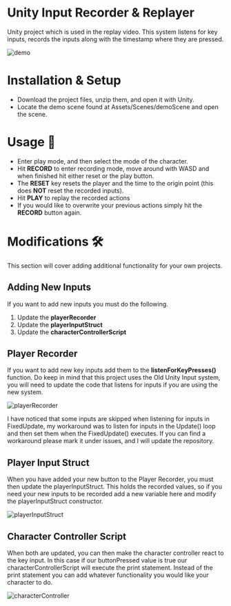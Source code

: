 # Unity Input Recorder & Replayer
Unity project which is used in the replay video. This system listens for key inputs, records the inputs along with the timestamp where they are pressed. 

![demo](https://user-images.githubusercontent.com/33101170/142538241-a26be52d-3661-40a8-b33a-f4d06bb5b0ba.gif)

# Installation & Setup
- Download the project files, unzip them, and open it with Unity.
- Locate the demo scene found at Assets/Scenes/demoScene and open the scene.

# Usage 🎥
- Enter play mode, and then select the mode of the character.
- Hit **RECORD** to enter recording mode, move around with WASD and when finished hit either reset or the play button.
- The **RESET** key resets the player and the time to the origin point (this does **NOT** reset the recorded inputs).
- Hit **PLAY** to replay the recorded actions
- If you would like to overwrite your previous actions simply hit the **RECORD** button again.

# Modifications 🛠️

This section will cover adding additional functionality for your own projects.

## Adding New Inputs

If you want to add new inputs you must do the following. 
1. Update the **playerRecorder**
2. Update the **playerInputStruct**
3. Update the **characterControllerScript**

## Player Recorder
If you want to add new key inputs add them to the **listenForKeyPresses()** function. Do keep in mind that this project uses the Old Unity Input system, you will need to update the code that listens for inputs if you are using the new system.

![playerRecorder](https://user-images.githubusercontent.com/33101170/142534862-93e1d889-7dc6-4cbd-acd1-dd0b23e83ee6.PNG)

I have noticed that some inputs are skipped when listening for inputs in FixedUpdate, my workaround was to listen for inputs in the Update() loop and then set them when the FixedUpdate() executes. If you can find a workaround please mark it under issues, and I will update the repository. 

## Player Input Struct

When you have added your new button to the Player Recorder, you must then update the playerInputStruct. This holds the recorded values, so if you need your new inputs to be recorded add a new variable here and modify the playerInputStruct constructor.

![playerInputStruct](https://user-images.githubusercontent.com/33101170/142534839-1c6482b0-1675-4662-bd51-a7ef159bbd02.PNG)

## Character Controller Script

When both are updated, you can then make the character controller react to the key input. In this case if our buttonPressed value is true our characterControllerScript will execute the print statement. Instead of the print statement you can add whatever functionality you would like your character to do.

![characterController](https://user-images.githubusercontent.com/33101170/142534765-38d60556-eddb-4d28-ad92-43eaecfcf6e9.PNG)
